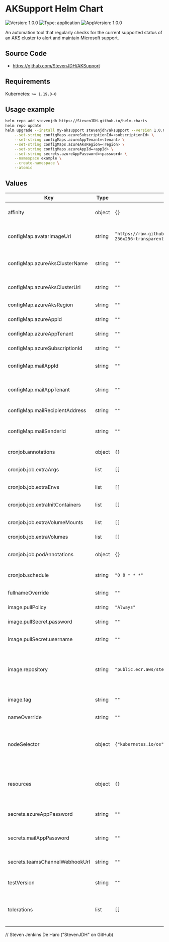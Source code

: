 # AKSupport Helm Chart

![Version: 1.0.0](https://img.shields.io/badge/Version-1.0.0-informational?style=flat-square) ![Type: application](https://img.shields.io/badge/Type-application-informational?style=flat-square) ![AppVersion: 1.0.0](https://img.shields.io/badge/AppVersion-1.0.0-informational?style=flat-square) 

An automation tool that regularly checks for the current supported status of an AKS cluster to alert and maintain Microsoft support.

## Source Code

* <https://github.com/StevenJDH/AKSupport>

## Requirements

Kubernetes: `>= 1.19.0-0`

## Usage example

```bash
helm repo add stevenjdh https://StevenJDH.github.io/helm-charts
helm repo update
helm upgrade --install my-aksupport stevenjdh/aksupport --version 1.0.0 \
    --set-string configMaps.azureSubscriptionId=<subscriptionId> \
    --set-string configMaps.azureAppTenant=<tenant> \
    --set-string configMaps.azureAksRegion=<region> \
    --set-string configMaps.azureAppId=<appId> \
    --set-string secrets.azureAppPassword=<password> \
    --namespace example \
    --create-namespace \
    --atomic
```

## Values

| Key | Type | Default | Description |
|-----|------|---------|-------------|
| affinity | object | `{}` | affinity for pod scheduling. Reference [Assign Pods to Nodes using Node Affinity](https://kubernetes.io/docs/tasks/configure-pod-container/assign-pods-nodes-using-node-affinity). |
| configMap.avatarImageUrl | string | `"https://raw.githubusercontent.com/StevenJDH/AKSupport/main/Avatars/aksupport-256x256-transparent-bg.png"` | Teams and Office Mail configuration. Avatar image source url for Teams and Mail cards. |
| configMap.azureAksClusterName | string | `""` | Teams and Office Mail configuration. AKS cluster name for Teams and Mail cards. |
| configMap.azureAksClusterUrl | string | `""` | Teams and Office Mail configuration. Azure Portal URL for the AKS cluster. |
| configMap.azureAksRegion | string | `""` | Required. AKS region used for checking support status. |
| configMap.azureAppId | string | `""` | Required. App (Client) Id for application registration. |
| configMap.azureAppTenant | string | `""` | Required. App Tenant Id for application registration. |
| configMap.azureSubscriptionId | string | `""` | Required. Subscription Id of Azure account. |
| configMap.mailAppId | string | `""` | Office Mail configuration. Office 365 AD App (Client) Id for application registration. |
| configMap.mailAppTenant | string | `""` | Office Mail configuration. Office 365 AD App Directory (Tenant) Id for application registration. |
| configMap.mailRecipientAddress | string | `""` | Office Mail configuration. Email address of the recipient. |
| configMap.mailSenderId | string | `""` | Office Mail configuration. Email address or Object Id of the sender. Object Id is recommended. |
| cronjob.annotations | object | `{}` | annotations to be added to the CronJob. |
| cronjob.job.extraArgs | list | `[]` | Additional command line arguments to pass to the container. |
| cronjob.job.extraEnvs | list | `[]` | Additional environment variables to set. |
| cronjob.job.extraInitContainers | list | `[]` | Containers, which are run before the app containers are started. |
| cronjob.job.extraVolumeMounts | list | `[]` | Additional volumeMounts for the main container. |
| cronjob.job.extraVolumes | list | `[]` | Additional volumes for the pod. |
| cronjob.job.podAnnotations | object | `{}` | podAnnotations are the annotations to be added to the job pods. |
| cronjob.schedule | string | `"0 8 * * *"` | The Cron schedule to run a support status check. Default is 08:00 every day. |
| fullnameOverride | string | `""` | Override for generated resource names. |
| image.pullPolicy | string | `"Always"` | pullPolicy is the strategy for pulling images from a registry. |
| image.pullSecret.password | string | `""` | password is a PAT with at least read:packages permissions. |
| image.pullSecret.username | string | `""` | username is the GitHub username associated with the PAT below, like StevenJDH. |
| image.repository | string | `"public.ecr.aws/stevenjdh/aksupport"` | repository can alternatively use "ghcr.io/stevenjdh/aksupport", which requires a pull secret, or Docker Hub using "stevenjdh/aksupport". |
| image.tag | string | `""` | Overrides the image tag whose default is the chart appVersion. |
| nameOverride | string | `""` | Override for chart name in helm common labels. |
| nodeSelector | object | `{"kubernetes.io/os":"linux"}` | nodeSelector is the simplest way to constrain Pods to nodes with specific labels. Use affinity for more advance options. Reference [Assigning Pods to Nodes](https://kubernetes.io/docs/user-guide/node-selection). |
| resources | object | `{}` | Optionally request and limit how much CPU and memory (RAM) the container needs. Reference [Resource Management for Pods and Containers](https://kubernetes.io/docs/concepts/configuration/manage-resources-containers). |
| secrets.azureAppPassword | string | `""` | Required. App Password (Client Secret) for application registration. |
| secrets.mailAppPassword | string | `""` | Office Mail configuration. Office 365 AD App Password (Client Secret) for application registration. |
| secrets.teamsChannelWebhookUrl | string | `""` | Teams configuration. Url for the Teams channel incoming webhook. |
| testVersion | string | `""` | testVersion is for providing a specific version like 1.17.0 for testing. |
| tolerations | list | `[]` | tolerations allow the scheduler to schedule pods onto nodes with matching taints. Reference [Taints and Tolerations](https://kubernetes.io/docs/concepts/scheduling-eviction/taint-and-toleration). |


// Steven Jenkins De Haro ("StevenJDH" on GitHub)
